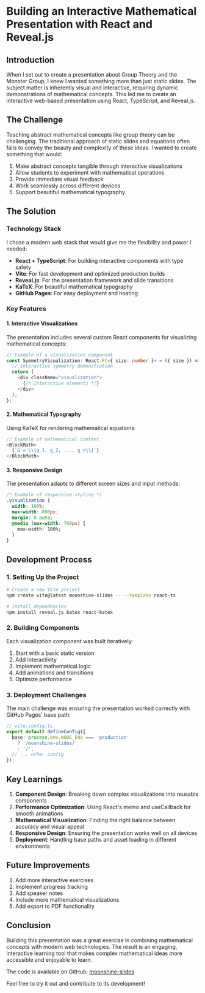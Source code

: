 # Building an Interactive Mathematical Presentation with React and Reveal.js

## Introduction

When I set out to create a presentation about Group Theory and the Monster Group, I knew I wanted something more than just static slides. The subject matter is inherently visual and interactive, requiring dynamic demonstrations of mathematical concepts. This led me to create an interactive web-based presentation using React, TypeScript, and Reveal.js.

## The Challenge

Teaching abstract mathematical concepts like group theory can be challenging. The traditional approach of static slides and equations often fails to convey the beauty and complexity of these ideas. I wanted to create something that would:

1. Make abstract concepts tangible through interactive visualizations
2. Allow students to experiment with mathematical operations
3. Provide immediate visual feedback
4. Work seamlessly across different devices
5. Support beautiful mathematical typography

## The Solution

### Technology Stack

I chose a modern web stack that would give me the flexibility and power I needed:

- **React + TypeScript**: For building interactive components with type safety
- **Vite**: For fast development and optimized production builds
- **Reveal.js**: For the presentation framework and slide transitions
- **KaTeX**: For beautiful mathematical typography
- **GitHub Pages**: For easy deployment and hosting

### Key Features

#### 1. Interactive Visualizations

The presentation includes several custom React components for visualizing mathematical concepts:

```typescript
// Example of a visualization component
const SymmetryVisualization: React.FC<{ size: number }> = ({ size }) => {
  // Interactive symmetry demonstration
  return (
    <div className="visualization">
      {/* Interactive elements */}
    </div>
  );
};
```

#### 2. Mathematical Typography

Using KaTeX for rendering mathematical equations:

```typescript
// Example of mathematical content
<BlockMath>
  {`G = \\{g_1, g_2, ..., g_n\\}`}
</BlockMath>
```

#### 3. Responsive Design

The presentation adapts to different screen sizes and input methods:

```css
/* Example of responsive styling */
.visualization {
  width: 100%;
  max-width: 800px;
  margin: 0 auto;
  @media (max-width: 768px) {
    max-width: 100%;
  }
}
```

## Development Process

### 1. Setting Up the Project

```bash
# Create a new Vite project
npm create vite@latest moonshine-slides -- --template react-ts

# Install dependencies
npm install reveal.js katex react-katex
```

### 2. Building Components

Each visualization component was built iteratively:

1. Start with a basic static version
2. Add interactivity
3. Implement mathematical logic
4. Add animations and transitions
5. Optimize performance

### 3. Deployment Challenges

The main challenge was ensuring the presentation worked correctly with GitHub Pages' base path:

```typescript
// vite.config.ts
export default defineConfig({
  base: process.env.NODE_ENV === 'production' 
    ? '/moonshine-slides/' 
    : '/',
  // ... other config
});
```

## Key Learnings

1. **Component Design**: Breaking down complex visualizations into reusable components
2. **Performance Optimization**: Using React's memo and useCallback for smooth animations
3. **Mathematical Visualization**: Finding the right balance between accuracy and visual appeal
4. **Responsive Design**: Ensuring the presentation works well on all devices
5. **Deployment**: Handling base paths and asset loading in different environments

## Future Improvements

1. Add more interactive exercises
2. Implement progress tracking
3. Add speaker notes
4. Include more mathematical visualizations
5. Add export to PDF functionality

## Conclusion

Building this presentation was a great exercise in combining mathematical concepts with modern web technologies. The result is an engaging, interactive learning tool that makes complex mathematical ideas more accessible and enjoyable to learn.

The code is available on GitHub: [moonshine-slides](https://github.com/andrewlidong/moonshine-slides)

Feel free to try it out and contribute to its development! 